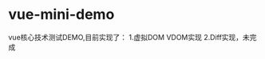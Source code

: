 <!--
 * @Description: 
 * @version: 
 * @Author: cy
 * @Date: 2020-05-15 13:14:00
 * @LastEditors: cy
 * @LastEditTime: 2020-05-15 13:24:35
--> 
# vue-mini-demo
vue核心技术测试DEMO,目前实现了：
1.虚拟DOM VDOM实现
2.Diff实现，未完成
